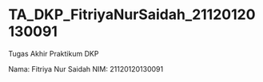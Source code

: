 # TA_DKP_FitriyaNurSaidah_21120120130091
Tugas Akhir Praktikum DKP

Nama: Fitriya Nur Saidah
NIM: 21120120130091

